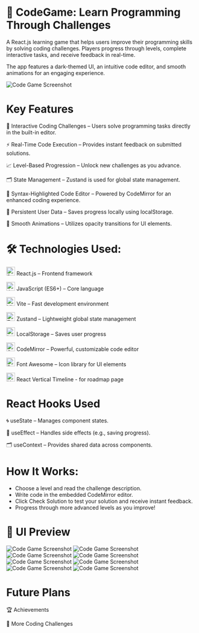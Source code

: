 # 🧠 CodeGame: Learn Programming Through Challenges

A React.js learning game that helps users improve their programming skills by solving coding challenges. Players progress through levels, complete interactive tasks, and receive feedback in real-time.

The app features a dark-themed UI, an intuitive code editor, and smooth animations for an engaging experience.

![Code Game Screenshot](https://raw.githubusercontent.com/trenches022/react-code-game/main/assets/code-game-screenshot10.png)

#  Key Features

🎯 Interactive Coding Challenges – Users solve programming tasks directly in the built-in editor.

⚡ Real-Time Code Execution – Provides instant feedback on submitted solutions.

📈 Level-Based Progression – Unlock new challenges as you advance.

🗂 State Management – Zustand is used for global state management.

📝 Syntax-Highlighted Code Editor – Powered by CodeMirror for an enhanced coding experience.

💾 Persistent User Data – Saves progress locally using localStorage.

🎨 Smooth Animations – Utilizes opacity transitions for UI elements.

# 🛠 Technologies Used:

<a href="https://reactjs.org/" target="_blank"><img src="https://raw.githubusercontent.com/danielcranney/readme-generator/main/public/icons/skills/react-colored.svg" width="23" height="23" alt="React" /></a> React.js – Frontend framework

<a href="https://developer.mozilla.org/en-US/docs/Web/JavaScript" target="_blank"><img src="https://raw.githubusercontent.com/danielcranney/readme-generator/main/public/icons/skills/javascript-colored.svg" width="23" height="23" alt="JavaScript" /></a> JavaScript (ES6+) – Core language

<a href="https://vitejs.dev/" target="_blank"><img src="https://raw.githubusercontent.com/danielcranney/readme-generator/main/public/icons/skills/vite-colored.svg" width="23" height="23" alt="Vite" /></a> Vite – Fast development environment

<a href="https://docs.pmnd.rs/zustand/getting-started/introduction" target="_blank"><img src="https://raw.githubusercontent.com/danielcranney/readme-generator/main/public/icons/skills/react-colored.svg" width="23" height="23" alt="Zustand" /></a> Zustand – Lightweight global state management

<a href="https://developer.mozilla.org/en-US/docs/Web/API/Window/localStorage" target="_blank"><img src="https://cdn-icons-png.flaticon.com/128/15099/15099747.png" width="23" height="23" alt="LocalStorage" /></a> LocalStorage – Saves user progress

<a href="https://codemirror.net/" target="_blank"><img src="https://codemirror.net/doc/logo.svg" width="23" height="23" alt="CodeMirror" /></a> CodeMirror – Powerful, customizable code editor

<a href="https://fontawesome.com/" target="_blank"><img src="https://encrypted-tbn0.gstatic.com/images?q=tbn:ANd9GcSjoAY1yvW2TRRXFVU1Hcf0h6MfFH0AXDS2Jg&s" width="23" height="23" alt="Font Awesome" /></a> Font Awesome – Icon library for UI elements

<a href="https://www.npmjs.com/" target="_blank"><img src="https://pbs.twimg.com/profile_images/1285630920263966721/Uk6O1QGC_400x400.jpg" width="23" height="23" alt="NPM" /></a> React Vertical Timeline - for roadmap page

# React Hooks Used

🌀 useState – Manages component states.

🔄 useEffect – Handles side effects (e.g., saving progress).

🗂 useContext – Provides shared data across components.

# How It Works:

* Choose a level and read the challenge description.
* Write code in the embedded CodeMirror editor.
* Click Check Solution to test your solution and receive instant feedback.
* Progress through more advanced levels as you improve!

# 🎨 UI Preview

![Code Game Screenshot](https://raw.githubusercontent.com/trenches022/react-code-game/main/assets/code-game-screenshot10.png)
![Code Game Screenshot](https://raw.githubusercontent.com/trenches022/react-code-game/main/assets/code-game-screenshot11.png)
![Code Game Screenshot](https://raw.githubusercontent.com/trenches022/react-code-game/main/assets/code-game-screenshot2.png)
![Code Game Screenshot](https://raw.githubusercontent.com/trenches022/react-code-game/main/assets/code-game-screenshot4.png)
![Code Game Screenshot](https://raw.githubusercontent.com/trenches022/react-code-game/main/assets/code-game-screenshot12.png)
![Code Game Screenshot](https://raw.githubusercontent.com/trenches022/react-code-game/main/assets/code-game-screenshot7.png)
![Code Game Screenshot](https://raw.githubusercontent.com/trenches022/react-code-game/main/assets/code-game-screenshot8.png)
![Code Game Screenshot](https://raw.githubusercontent.com/trenches022/react-code-game/main/assets/code-game-screenshot5.png)

# Future Plans

🏆 Achievements

📖 More Coding Challenges
